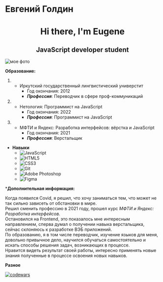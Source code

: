 # Евгений Голдин
<h1 align="center">Hi there, I'm Eugene</h1>
<h2 align="center">JavaScript developer student</h2>


![мое фото](/img/me2.jpg)

**Образование:**
1. * Иркутский государственный лингвистический универстит
        *  Год окончания: 2012
        *  ***Профессия***: Переводчик в сфере проф-коммуникаций

2. * Нетология: Программист на JavaScript
        *  Год окончания: 2022
        *  ***Профессия***: Программист на JavaScript
           
3. * МФТИ и Яндекс: Разработка интерфейсов: вёрстка и JavaScript
        *  Год окончания: 2021
        *  ***Профессия***: Верстальщик    

* **Навыки**
   *  ![JavaScript](https://img.shields.io/badge/javascript-%23323330.svg?style=for-the-badge&logo=javascript&logoColor=%23F7DF1E)
   *  ![HTML5](https://img.shields.io/badge/html5-%23E34F26.svg?style=for-the-badge&logo=html5&logoColor=white)
   *  ![CSS3](https://img.shields.io/badge/css3-%231572B6.svg?style=for-the-badge&logo=css3&logoColor=white)
   *  ![Git](https://img.shields.io/badge/git-%23F05033.svg?style=for-the-badge&logo=git&logoColor=white)
   *  ![Adobe Photoshop](https://img.shields.io/badge/adobe%20photoshop-%2331A8FF.svg?style=for-the-badge&logo=adobe%20photoshop&logoColor=white)
   *  ![Figma](https://img.shields.io/badge/figma-%23F24E1E.svg?style=for-the-badge&logo=figma&logoColor=white) 

***Дополнительная информация:**

Когда появился Covid, я решил, что хочу заниматься тем, что может не так сильно зависеть от обстановки в мире.  
Решил сменить профессию в 2021 году, прошел курс _МФТИ и Яндекс: Разработка интерфейсов_.  
Остановился на Frontend, это показалось мне интересным направлением, сперва думал о получении навыка верстальщика, сейчас склоняюсь к разработке ВЭБ приложений.  
 По образованию, я в том числе переводчик, изучение языков для меня, довольно привычное дело, научился обучаться самостоятельно и искать способы решения задач, возникающих в процессе.  
 Нравится видеть результат своей работы, интересно применять новые знания полученные в процессе освоения новых навыков.

**Разное**

[![codewars](https://www.codewars.com/users/eugene-gold/badges/large)](https://www.codewars.com/users/eugene-gold/)

